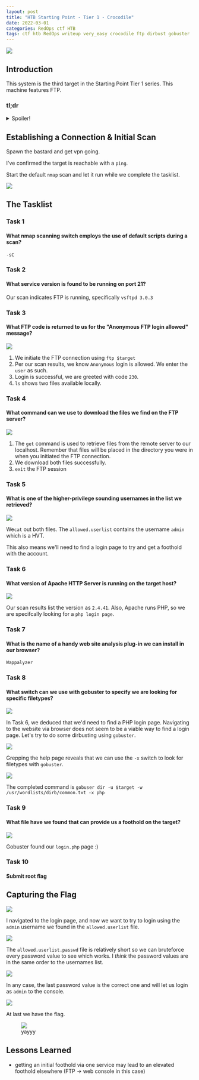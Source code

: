 ```yaml
---
layout: post
title: "HTB Starting Point - Tier 1 - Crocodile"
date: 2022-03-01
categories: RedOps ctf HTB
tags: ctf htb RedOps writeup very_easy crocodile ftp dirbust gobuster
---
```

<img src='/assets/img/ctf/htb/sp/tier1/crocodile/crocodile.PNG'/>

## Introduction

This system is the third target in the Starting Point Tier 1 series. This machine features FTP.

### tl;dr                                      
<details>                                                                                      
  <summary>Spoiler!</summary>                                                                  
                                                                                               
   1. $target is running `FTP`. Connect and login as `anonymous` (no pass)<br/>
   2. `GET` the file `allowed.userlist`. This contains the password for `admin`<br/>          
   3. `dirbust` the $target to find the login.php page.<br/>
   4. Enter admin/password for the flag<br/>
   5. <figure><img src='/assets/img/ctf/htb/sp/tier1/crocodile/crocodile.jpg'/> <figcaption></figcaption></figure>                                     
</details>      

## Establishing a Connection & Initial Scan

Spawn the bastard and get vpn going.

I've confirmed the target is reachable with a `ping`.

Start the default `nmap` scan and let it run while we complete the tasklist.

<img src='/assets/img/ctf/htb/sp/tier1/crocodile/1nmap.png'>

## The Tasklist

### Task 1
#### What nmap scanning switch employs the use of default scripts during a scan?

`-sC`
 
### Task 2
#### What service version is found to be running on port 21?

Our scan indicates FTP is running, specifically `vsftpd 3.0.3`

### Task 3
#### What FTP code is returned to us for the "Anonymous FTP login allowed" message? 

<img src='/assets/img/ctf/htb/sp/tier1/crocodile/2ftpcon.png'/>

1. We initiate the FTP connection using `ftp $target`
2. Per our scan results, we know `Anonymous` login is allowed. We enter the `user` as such.
3. Login is successful, we are greeted with code `230`.
4. `ls` shows two files available locally. 

### Task 4 
#### What command can we use to download the files we find on the FTP server?

<img src='/assets/img/ctf/htb/sp/tier1/crocodile/3ftpget.png'/>

1. The `get` command is used to retrieve files from the remote server to our localhost. Remember that files will be placed in the directory you were in when you initiated the FTP connection.
2. We download both files successfully.
3. `exit` the FTP session
 
### Task 5
#### What is one of the higher-privilege sounding usernames in the list we retrieved?

<img src='/assets/img/ctf/htb/sp/tier1/crocodile/4cat.png'/>

We`cat` out both files. The `allowed.userlist` contains the username `admin` which is a HVT.

This also means we'll need to find a login page to try and get a foothold with the account.

### Task 6
#### What version of Apache HTTP Server is running on the target host?

<img src='/assets/img/ctf/htb/sp/tier1/crocodile/5apache.png'/>

Our scan results list the version as `2.4.41`. Also, Apache runs PHP, so we are specifcally looking for a `php login page`.

### Task 7
#### What is the name of a handy web site analysis plug-in we can install in our browser?

`Wappalyzer`

### Task 8
#### What switch can we use with gobuster to specify we are looking for specific filetypes?

<img src='/assets/img/ctf/htb/sp/tier1/crocodile/6web.png'/>

In Task 6, we deduced that we'd need to find a PHP login page. Navigating to the website via browser does not seem to be a viable way to find a login page. Let's try to do some dirbusting using `gobuster`.

<img src='/assets/img/ctf/htb/sp/tier1/crocodile/7gobusterx.png'/>

Grepping the help page reveals that we can use the `-x` switch to look for filetypes with `gobuster`. 

<img src='/assets/img/ctf/htb/sp/tier1/crocodile/8gobuster.png'/>

The completed command is `gobuser dir -u $target -w /usr/wordlists/dirb/common.txt -x php`

### Task 9
#### What file have we found that can provide us a foothold on the target?

<img src='/assets/img/ctf/htb/sp/tier1/crocodile/9gobusterresults.png'/>

Gobuster found our `login.php` page :)

### Task 10
####  Submit root flag

## Capturing the Flag

<img src='/assets/img/ctf/htb/sp/tier1/crocodile/10login.png'/>

I navigated to the login page, and now we want to try to login using the `admin` username we found in the `allowed.userlist` file.

<img src='/assets/img/ctf/htb/sp/tier1/crocodile/10login2.png'/>

The `allowed.userlist.passwd` file is relatively short so we can bruteforce every password value to see which works. I *think* the password values are in the same order to the usernames list. 

<img src='/assets/img/ctf/htb/sp/tier1/crocodile/10pass.png'/>

In any case, the last password value is the correct one and will let us login as `admin` to the console.

<img src='/assets/img/ctf/htb/sp/tier1/crocodile/11flag.png'/>

At last we have the flag.

<figure><img src='/assets/img/ctf/htb/sp/tier1/crocodile/croc.gif'/> <figcaption>yayyy</figcaption></figure>

## Lessons Learned

* getting an initial foothold via one service may lead to an elevated foothold elsewhere (FTP -> web console in this case) 

